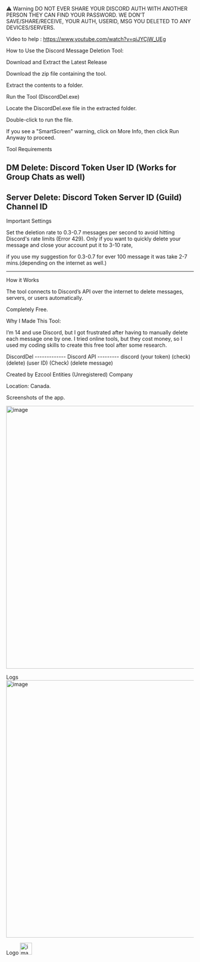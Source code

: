 ⚠ Warning 
DO NOT EVER SHARE YOUR DISCORD AUTH WITH ANOTHER PERSON THEY CAN FIND YOUR PASSWORD.
WE DON'T SAVE/SHARE/RECEIVE, YOUR AUTH, USERID, MSG YOU DELETED TO ANY DEVICES/SERVERS.

Video to help : https://www.youtube.com/watch?v=qiJYCjW_UEg

How to Use the Discord Message Deletion Tool:

Download and Extract the Latest Release

Download the zip file containing the tool.

Extract the contents to a folder.

Run the Tool (DiscordDel.exe)

Locate the DiscordDel.exe file in the extracted folder.

Double-click to run the file.

If you see a "SmartScreen" warning, click on More Info, then click Run Anyway to proceed.

Tool Requirements

DM Delete:
Discord Token
User ID (Works for Group Chats as well)
------------------------------------------
Server Delete:
Discord Token
Server ID (Guild)
Channel ID
--------------------------
Important Settings

Set the deletion rate to 0.3-0.7 messages per second to avoid hitting Discord's rate limits (Error 429).
Only if you want to quickly delete your message and close your account put it to 3-10 rate,

if you use my suggestion for 0.3-0.7 for ever 100 message it was take 2-7 mins.(depending on the internet as well.)

---------------------------------------------------------------------------------------------------
How it Works

The tool connects to Discord’s API over the internet to delete messages, servers, or users automatically.

Completely Free.

Why I Made This Tool:

I’m 14 and use Discord, but I got frustrated after having to manually delete each message one by one.
I tried online tools, but they cost money, so I used my coding skills to create this free tool after some research.


DiscordDel      ------------- Discord API  --------- discord 
(your token)                   (check)                (delete)
(user ID)                      (Check)                 (delete message)


Created by Ezcool Entities (Unregistered) Company

Location: Canada.

Screenshots of the app.

<img width="1255" height="707" alt="image" src="https://github.com/user-attachments/assets/30c4647e-544f-430f-9ad5-3c3f2c2ae867" />

Logs
<img width="1232" height="692" alt="image" src="https://github.com/user-attachments/assets/d2ba0be6-f194-43ca-846e-cd6391f246de" />

Logo
<img width="32" height="32" alt="image" src="https://github.com/user-attachments/assets/e955fe05-253d-428f-8cd8-c5f029470b36" />
